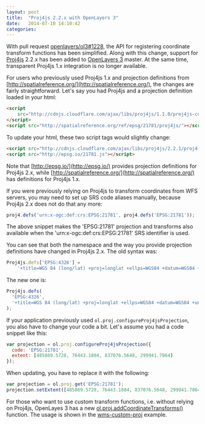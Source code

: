 ```yaml
---
layout: post
title:  "Proj4js 2.2.x with OpenLayers 3"
date:   2014-07-10 14:10:42
categories: 
---
```


With pull request [openlayers/ol3#1228](https://github.com/openlayers/ol3/pull/1228), the API for registering coordinate transform functions has been simplified. Along with this change, support for [Proj4js](http://proj4js.org/) 2.2.x has been added to [OpenLayers 3](http://ol3js.org/) master. At the same time, transparent Proj4js 1.x integration is no longer available.

For users who previously used Proj4js 1.x and projection definitions from [http://spatialreference.org/](http://spatialreference.org/), the changes are fairly straightforward. Let's say you had Proj4js and a projection definition loaded in your html:

```html
<script
    src="http://cdnjs.cloudflare.com/ajax/libs/proj4js/1.1.0/proj4js-compressed.js">
</script>
<script src="http://spatialreference.org/ref/epsg/21781/proj4js/"></script>
```

To update your html, these two script tags would slightly change:

```html
<script src="http://cdnjs.cloudflare.com/ajax/libs/proj4js/2.2.1/proj4.js"></script>
<script src="http://epsg.io/21781.js"></script>
```

Note that [http://epsg.io/](http://epsg.io/) provides projection definitions for Proj4js 2.x, while [http://spatialreference.org/](http://spatialreference.org/) has definitions for Proj4js 1.x.

If you were previously relying on Proj4js to transform coordinates from WFS servers, you may need to set up SRS code aliases manually, because Proj4js 2.x does not do that any more:

```js
proj4.defs('urn:x-ogc:def:crs:EPSG:21781', proj4.defs('EPSG:21781'));
```

The above snippet makes the 'EPSG:21781' projection and transforms also available when the 'urn:x-ogc:def:crs:EPSG:21781' SRS identifier is used.

You can see that both the namespace and the way you provide projection definitions have changed in Proj4js 2.x. The old syntax was:

```js
Proj4js.defs['EPSG:4326'] =
    '+title=WGS 84 (long/lat) +proj=longlat +ellps=WGS84 +datum=WGS84 +units=degrees';
```

The new one is:

```js
Proj4js.defs(
  'EPSG:4326',
  '+title=WGS 84 (long/lat) +proj=longlat +ellps=WGS84 +datum=WGS84 +units=degrees'
);
```

If your application previously used `ol.proj.configureProj4jsProjection`, you also have to change your code a bit. Let's assume you had a code snippet like this:

```js
var projection = ol.proj.configureProj4jsProjection({
  code: 'EPSG:21781',
  extent: [485869.5728, 76443.1884, 837076.5648, 299941.7864]
});
```

When updating, you have to replace it with the following:

```js
var projection = ol.proj.get('EPSG:21781');
projection.setExtent([485869.5728, 76443.1884, 837076.5648, 299941.7864]);
```

For those who want to use custom transform functions, i.e. without relying on Proj4js, OpenLayes 3 has a new [ol.proj.addCoordinateTransforms()](http://ol3js.org/en/master/apidoc/ol.proj.html#addCoordinateTransforms) function. The usage is shown in the [wms-custom-proj](https://github.com/openlayers/ol3/blob/v3.0.0-gamma.2/examples/wms-custom-proj.js#L30-L42) example.

